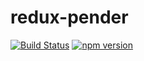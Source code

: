 # redux-pender

[![Build Status](https://travis-ci.org/velopert/redux-pender.svg?branch=master)](https://travis-ci.org/velopert/redux-pender)
[![npm version](https://img.shields.io/npm/v/redux-pender.svg)](https://badge.fury.io/js/redux-pender)
